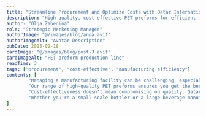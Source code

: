 ```yaml
---
title: "Streamline Procurement and Optimize Costs with Qatar International Plastic Factory"
description: "High-quality, cost-effective PET preforms for efficient manufacturing."
author: "Olga Zabegina"
role: "Strategic Marketing Manager"
authorImage: "@/images/blog/anna.avif"
authorImageAlt: "Avatar Description"
pubDate: 2025-02-18
cardImage: "@/images/blog/post-3.avif"
cardImageAlt: "PET preform production line"
readTime: 3
tags: ["procurement", "cost-effective", "manufacturing efficiency"]
contents: [
        "Managing a manufacturing facility can be challenging, especially when it comes to procurement. That’s why Qatar International Plastic Factory is dedicated to simplifying the process while keeping your operations cost-efficient.",
        "Our range of high-quality PET preforms ensures you get the best materials for your production line without exceeding your budget. Designed with precision and consistency, our products help you achieve seamless bottle manufacturing with minimal waste.",
        "Cost-effectiveness doesn’t mean compromising on quality. Qatar International Plastic Factory’s preforms are engineered for durability, ensuring high performance and reducing downtime. With our comprehensive technical support and industry expertise, integrating our products into your operations has never been easier.",
        "Whether you’re a small-scale bottler or a large beverage manufacturer, Qatar International Plastic Factory provides the reliability and efficiency you need. Experience the difference and see why industry leaders trust us for their PET preform needs."
] 
---
```


